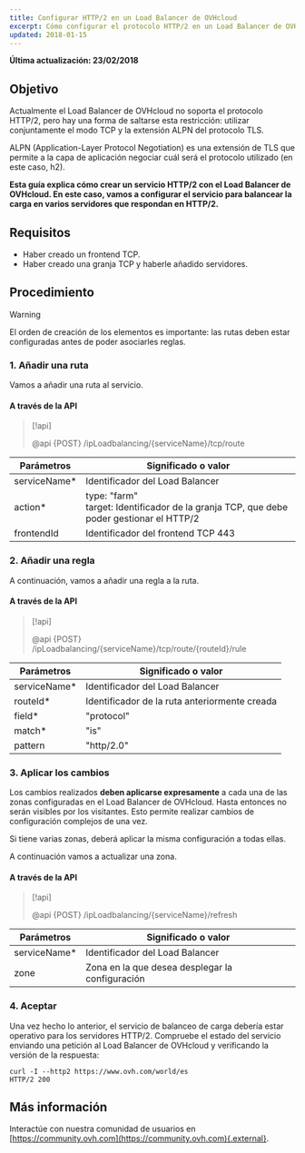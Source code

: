 ```yaml
---
title: Configurar HTTP/2 en un Load Balancer de OVHcloud
excerpt: Cómo configurar el protocolo HTTP/2 en un Load Balancer de OVHcloud
updated: 2018-01-15
---
```


**Última actualización: 23/02/2018**

## Objetivo

Actualmente el Load Balancer de OVHcloud no soporta el protocolo HTTP/2, pero hay una forma de saltarse esta restricción: utilizar conjuntamente el modo TCP y la extensión ALPN del protocolo TLS.

ALPN (Application-Layer Protocol Negotiation) es una extensión de TLS que permite a la capa de aplicación negociar cuál será el protocolo utilizado (en este caso, h2).

**Esta guía explica cómo crear un servicio HTTP/2 con el Load Balancer de OVHcloud. En este caso, vamos a configurar el servicio para balancear la carga en varios servidores que respondan en HTTP/2.**


## Requisitos

- Haber creado un frontend TCP.
- Haber creado una granja TCP y haberle añadido servidores.


## Procedimiento

> [!warning]
>
> El orden de creación de los elementos es importante: las rutas deben estar configuradas antes de poder asociarles reglas.
> 


### 1. Añadir una ruta

Vamos a añadir una ruta al servicio.


#### A través de la API

> [!api]
>
> @api {POST} /ipLoadbalancing/{serviceName}/tcp/route
>

|Parámetros|Significado o valor|
|---|---|
|serviceName*|Identificador del Load Balancer|
|action*|type: "farm"<br>target: Identificador de la granja TCP, que debe poder gestionar el HTTP/2|
|frontendId|Identificador del frontend TCP 443|

### 2. Añadir una regla

A continuación, vamos a añadir una regla a la ruta.


#### A través de la API

> [!api]
>
> @api {POST} /ipLoadbalancing/{serviceName}/tcp/route/{routeId}/rule
>

|Parámetros|Significado o valor|
|---|---|
|serviceName*|Identificador del Load Balancer|
|routeId*|Identificador de la ruta anteriormente creada|
|field*|"protocol"|
|match*|"is"|
|pattern|"http/2.0"|


### 3. Aplicar los cambios

Los cambios realizados **deben aplicarse expresamente** a cada una de las zonas configuradas en el Load Balancer de OVHcloud. Hasta entonces no serán visibles por los visitantes. Esto permite realizar cambios de configuración complejos de una vez.

Si tiene varias zonas, deberá aplicar la misma configuración a todas ellas.

A continuación vamos a actualizar una zona.

#### A través de la API

> [!api]
>
> @api {POST} /ipLoadbalancing/{serviceName}/refresh
>


|Parámetros|Significado o valor|
|---|---|
|serviceName*|Identificador del Load Balancer|
|zone|Zona en la que desea desplegar la configuración|


### 4. Aceptar

Una vez hecho lo anterior, el servicio de balanceo de carga debería estar operativo para los servidores HTTP/2. Compruebe el estado del servicio enviando una petición al Load Balancer de OVHcloud y verificando la versión de la respuesta:

```
curl -I --http2 https://www.ovh.com/world/es
HTTP/2 200
```

## Más información

Interactúe con nuestra comunidad de usuarios en [https://community.ovh.com](https://community.ovh.com){.external}.
